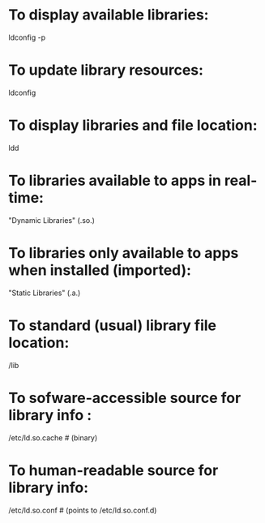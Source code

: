 # To display available libraries:
ldconfig -p

# To update library resources:
ldconfig

# To display libraries and file location:
ldd

# To libraries available to apps in real-time:
"Dynamic Libraries" (.so.)

# To libraries only available to apps when installed (imported):
"Static Libraries" (.a.)

# To standard (usual) library file location:
/lib

# To sofware-accessible source for library info :
/etc/ld.so.cache 	# (binary)

# To human-readable source for library info:
/etc/ld.so.conf 	# (points to /etc/ld.so.conf.d)
